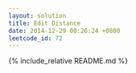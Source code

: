 ```yaml
---
layout: solution
title: Edit Distance
date: 2014-12-29 00:26:24 +0800
leetcode_id: 72
---
```

{% include_relative README.md %}
